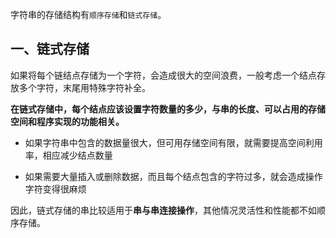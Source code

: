
字符串的存储结构有`顺序存储`和`链式存储`。

## 一、链式存储

如果将每个链结点存储为一个字符，会造成很大的空间浪费，一般考虑一个结点存放多个字符，末尾用特殊字符补全。

**在链式存储中，每个结点应该设置字符数量的多少，与串的长度、可以占用的存储空间和程序实现的功能相关。**

- 如果字符串中包含的数据量很大，但可用存储空间有限，就需要提高空间利用率，相应减少结点数量

- 如果需要大量插入或删除数据，而且每个结点包含的字符过多，就会造成操作字符变得很麻烦

因此，链式存储的串比较适用于**串与串连接操作**，其他情况灵活性和性能都不如顺序存储。
